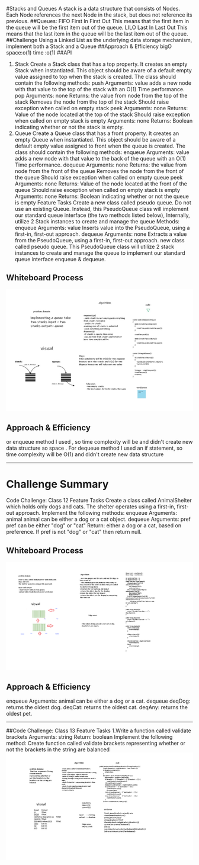 #Stacks and Queues
A stack is a data structure that consists of Nodes. Each Node references the next Node in the stack, but does not reference its previous.
##Queues:
FIFO First In First Out
This means that the first item in the queue will be the first item out of the queue.
LILO Last In Last Out
This means that the last item in the queue will be the last item out of the queue.
##Challenge
Using a Linked List as the underlying data storage mechanism, implement both a Stack and a Queue
##Approach & Efficiency
bigO
space:o(1) time :o(1)
##API
1. Stack
   Create a Stack class that has a top property. It creates an empty Stack when instantiated. This object should be aware of a default empty value assigned to top when the stack is created. The class should contain the following methods:
   push Arguments: value adds a new node with that value to the top of the stack with an O(1) Time performance.
   pop Arguments: none Returns: the value from node from the top of the stack Removes the node from the top of the stack Should raise exception when called on empty stack
   peek Arguments: none Returns: Value of the node located at the top of the stack Should raise exception when called on empty stack
   is empty Arguments: none Returns: Boolean indicating whether or not the stack is empty.
2. Queue
   Create a Queue class that has a front property. It creates an empty Queue when instantiated. This object should be aware of a default empty value assigned to front when the queue is created. The class should contain the following methods:
   enqueue Arguments: value adds a new node with that value to the back of the queue with an O(1) Time performance.
   dequeue Arguments: none Returns: the value from node from the front of the queue Removes the node from the front of the queue Should raise exception when called on empty queue
   peek Arguments: none Returns: Value of the node located at the front of the queue Should raise exception when called on empty stack
   is empty Arguments: none Returns: Boolean indicating whether or not the queue is empty
Feature Tasks
Create a new class called pseudo queue. Do not use an existing Queue. Instead, this PseudoQueue class will implement our standard queue interface (the two methods listed below), Internally, utilize 2 Stack instances to create and manage the queue
Methods:
enqueue Arguments: value Inserts value into the PseudoQueue, using a first-in, first-out approach.
dequeue Arguments: none Extracts a value from the PseudoQueue, using a first-in, first-out approach.
new class called pseudo queue. This PseudoQueue class will utilize 2 stack instances to create and manage the queue to implement our standard queue interface enqueue & dequeue.

## Whiteboard Process
![code11](codechal11.jpg)

## Approach & Efficiency
or enqueue method I used , so time complexity will be and didn't create new data structure so space . For dequeue method I used an if statement, so time complexity will be O(1) and didn't create new data structure

-------------------------------------------------------------------------------------------------------
# Challenge Summary
Code Challenge: Class 12
Feature Tasks
Create a class called AnimalShelter which holds only dogs and cats. The shelter operates using a first-in, first-out approach.
Implement the following methods:
enqueue Arguments: animal animal can be either a dog or a cat object.
dequeue Arguments: pref pref can be either "dog" or "cat" Return: either a dog or a cat, based on preference. If pref is not "dog" or "cat" then return null.

## Whiteboard Process
![code12](code12.png)

## Approach & Efficiency
enqueue
Arguments: animal can be either a dog or a cat.
dequeue
deqDog: returns the oldest dog.
deqCat: returns the oldest cat.
deqAny: returns the oldest pet.

-----------------------------------------------------------------------------------------------------
##Code Challenge: Class 13
Feature Tasks 1.Write a function called validate brackets
Arguments: string
Return: boolean
Implement the following method:
Create function called validate brackets
representing whether or not the brackets in the string are balanced
![code13](code13.jpg)